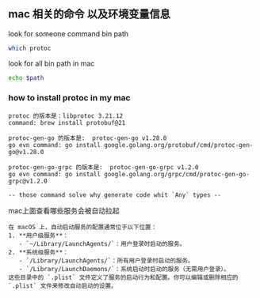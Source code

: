 ## mac 相关的命令 以及环境变量信息

look for someone command bin path
```bash
which protoc
```

look for all bin path in mac
```bash
echo $path
```


### how to install protoc in my mac
```text
protoc 的版本是：libprotoc 3.21.12
command: brew install protobuf@21

protoc-gen-go 的版本是:  protoc-gen-go v1.28.0    
go evn command: go install google.golang.org/protobuf/cmd/protoc-gen-go@v1.28.0

protoc-gen-go-grpc 的版本是:  protoc-gen-go-grpc v1.2.0  
go evn command: go install google.golang.org/grpc/cmd/protoc-gen-go-grpc@v1.2.0

-- those command solve why generate code whit `Any` types --

```


mac上面查看哪些服务会被自动拉起
```text
在 macOS 上，自动启动服务的配置通常位于以下位置：
1. **用户级服务**：
   - `~/Library/LaunchAgents/`：用户登录时启动的服务。
2. **系统级服务**：
   - `/Library/LaunchAgents/`：所有用户登录时启动的服务。
   - `/Library/LaunchDaemons/`：系统启动时启动的服务（无需用户登录）。
这些目录中的 `.plist` 文件定义了服务的启动行为和配置。你可以编辑或删除相应的 `.plist` 文件来修改自动启动的设置。
```